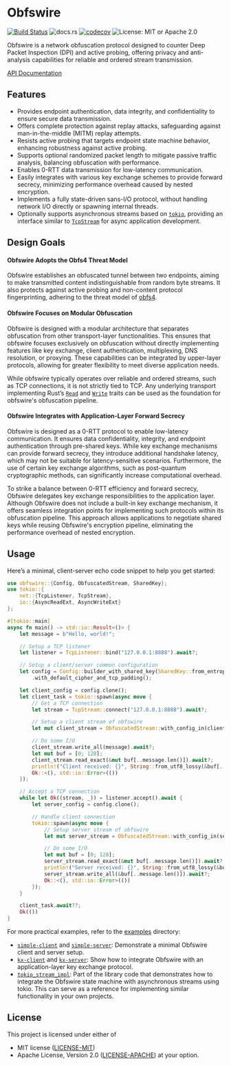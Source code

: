 # Obfswire

[![Build Status](https://github.com/Brainmaker/Obfswire/actions/workflows/ci.yml/badge.svg)](https://github.com/Brainmaker/Obfswire/actions/workflows/ci.yml)
![docs.rs](https://img.shields.io/docsrs/obfswire)
[![codecov](https://codecov.io/github/Brainmaker/Obfswire/graph/badge.svg?token=WVLFE0TA33)](https://codecov.io/github/Brainmaker/Obfswire)
![License: MIT or Apache 2.0](https://img.shields.io/badge/license-MIT%20or%20Apache%202.0-blue)

Obfswire is a network obfuscation protocol designed to counter Deep Packet 
Inspection (DPI) and active probing, offering privacy and anti-analysis 
capabilities for reliable and ordered stream transmission.

[API Documentation](https://docs.rs/obfswire/latest/obfswire/)

## Features

- Provides endpoint authentication, data integrity, and confidentiality to 
  ensure secure data transmission.
- Offers complete protection against replay attacks, safeguarding 
  against man-in-the-middle (MITM) replay attempts.
- Resists active probing that targets endpoint state machine behavior,
  enhancing robustness against active probing.
- Supports optional randomized packet length to mitigate passive traffic
  analysis, balancing obfuscation with performance.
- Enables 0-RTT data transmission for low-latency communication.
- Easily integrates with various key exchange schemes to provide forward secrecy, 
  minimizing performance overhead caused by nested encryption.
- Implements a fully state-driven sans-I/O protocol, without handling network 
  I/O directly or spawning internal threads.
- Optionally supports asynchronous streams based on [`tokio`][tokio-link], 
  providing an interface similar to [`TcpStream`][tcp-stream-link] for async 
  application development.

## Design Goals

#### Obfswire Adopts the Obfs4 Threat Model

Obfswire establishes an obfuscated tunnel between two endpoints, aiming to make 
transmitted content indistinguishable from random byte streams. It also protects 
against active probing and non-content protocol fingerprinting, 
adhering to the threat model of [obfs4][obfs4-link].

#### Obfswire Focuses on Modular Obfuscation

Obfswire is designed with a modular architecture that separates obfuscation from 
other transport-layer functionalities. This ensures that obfswire focuses 
exclusively on obfuscation without directly implementing features like key exchange, 
client authentication, multiplexing, DNS resolution, or proxying. These capabilities 
can be integrated by upper-layer protocols, allowing for greater flexibility to 
meet diverse application needs.

While obfswire typically operates over reliable and ordered streams, such as TCP 
connections, it is not strictly tied to TCP. Any underlying transport implementing 
Rust’s [`Read`][read-trait-link] and [`Write`][write-trait-link] traits can be 
used as the foundation for obfswire's obfuscation pipeline.

#### Obfswire Integrates with Application-Layer Forward Secrecy

Obfswire is designed as a 0-RTT protocol to enable low-latency communication. 
It ensures data confidentiality, integrity, and endpoint authentication through 
pre-shared keys. While key exchange mechanisms can provide forward secrecy, they 
introduce additional handshake latency, which may not be suitable for 
latency-sensitive scenarios. Furthermore, the use of certain key exchange algorithms, 
such as post-quantum cryptographic methods, can significantly increase 
computational overhead.

To strike a balance between 0-RTT efficiency and forward secrecy, Obfswire 
delegates key exchange responsibilities to the application layer.
Although Obfswire does not include a built-in key exchange mechanism, it offers 
seamless integration points for implementing such protocols within its 
obfuscation pipeline. This approach allows applications to negotiate shared keys 
while reusing Obfswire's encryption pipeline, eliminating the performance overhead
of nested encryption.

## Usage

Here’s a minimal, client-server echo code snippet to help you get started:

```rust
use obfswire::{Config, ObfuscatedStream, SharedKey};
use tokio::{
    net::{TcpListener, TcpStream},
    io::{AsyncReadExt, AsyncWriteExt}
};

#[tokio::main]
async fn main() -> std::io::Result<()> {
    let message = b"Hello, world!";

    // Setup a TCP listener
    let listener = TcpListener::bind("127.0.0.1:8888").await?;

    // Setup a client/server common configuration
    let config = Config::builder_with_shared_key(SharedKey::from_entropy())
        .with_default_cipher_and_tcp_padding();

    let client_config = config.clone();
    let client_task = tokio::spawn(async move {
        // Get a TCP connection
        let stream = TcpStream::connect("127.0.0.1:8888").await?;

        // Setup a client stream of obfswire
        let mut client_stream = ObfuscatedStream::with_config_in(client_config, stream);

        // Do some I/O
        client_stream.write_all(message).await?;
        let mut buf = [0; 128];
        client_stream.read_exact(&mut buf[..message.len()]).await?;
        println!("Client received: {}", String::from_utf8_lossy(&buf[..message.len()]));
        Ok::<(), std::io::Error>(())
    });

    // Accept a TCP connection
    while let Ok((stream, _)) = listener.accept().await {
        let server_config = config.clone();

        // Handle client connection
        tokio::spawn(async move {
            // Setup server stream of obfswire
            let mut server_stream = ObfuscatedStream::with_config_in(server_config, stream);

            // Do some I/O
            let mut buf = [0; 128];
            server_stream.read_exact(&mut buf[..message.len()]).await?;
            println!("Server received: {}", String::from_utf8_lossy(&buf[..message.len()]));
            server_stream.write_all(&buf[..message.len()]).await?;
            Ok::<(), std::io::Error>(())
        });
    }

    client_task.await??;
    Ok(())
}
```

For more practical examples, refer to the [examples](examples/src/bin) directory:

 - [`simple-client`](examples/src/bin/simple-client.rs) and 
   [`simple-server`](examples/src/bin/simple-server.rs):
   Demonstrate a minimal Obfswire client and server setup.
 - [`kx-client`](examples/src/bin/kx-client.rs) and 
   [`kx-server`](examples/src/bin/kx-server.rs):
   Show how to integrate Obfswire with an application-layer key exchange protocol.
 - [`tokio_stream_impl`](src/tokio_stream_impl.rs):
   Part of the library code that demonstrates how to integrate the Obfswire state 
   machine with asynchronous streams using tokio. This can serve as a reference for 
   implementing similar functionality in your own projects.

## License

This project is licensed under either of
- MIT license ([LICENSE-MIT](http://opensource.org/licenses/MIT))
- Apache License, Version 2.0 ([LICENSE-APACHE](http://www.apache.org/licenses/LICENSE-2.0)) at your option.

[obfs4-link]: https://github.com/Yawning/obfs4/blob/master/doc/obfs4-spec.txt#L35
[tokio-link]: https://tokio.rs/
[tcp-stream-link]: https://docs.rs/tokio/latest/tokio/net/struct.TcpStream.html
[read-trait-link]: https://doc.rust-lang.org/std/io/trait.Read.html
[write-trait-link]: https://doc.rust-lang.org/std/io/trait.Write.html
